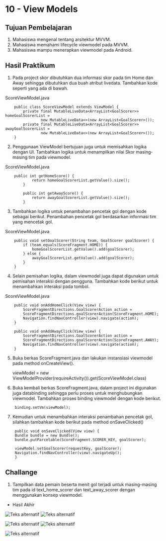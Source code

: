 # 10 - View Models

## Tujuan Pembelajaran

1. Mahasiswa mengenal tentang arsitektur MVVM.
2. Mahasiswa memahami lifecycle viewmodel pada MVVM.
3. Mahasiswa mampu menerapkan viewmodel pada Android.

## Hasil Praktikum

1. Pada project skor dibutuhkan dua informasi skor pada tim Home dan Away sehingga dibutuhkan dua buah atribut livedata. Tambahkan kode seperti yang ada di bawah.

ScoreViewModel.java

        public class ScoreViewModel extends ViewModel {
            private final MutableLiveData<ArrayList<GoalScorer>> homeGoalScorerList =
                    new MutableLiveData<>(new ArrayList<GoalScorer>());
            private final MutableLiveData<ArrayList<GoalScorer>> awayGoalScorerList =
                    new MutableLiveData<>(new ArrayList<GoalScorer>());
        }

2. Penggunaan ViewModel bertujuan juga untuk memisahkan logika dengan UI. Tambahkan logika untuk menampilkan nilai Skor masing-masing tim pada viewmodel.

ScoreViewModel.java

        public int getHomeScore() {
                return homeGoalScorerList.getValue().size();
            }

            public int getAwayScore() {
                return awayGoalScorerList.getValue().size();
            }

3. Tambahkan logika untuk penambahan pencetak gol dengan kode sebagai berikut. Penambahan pencetak gol berdasarkan informasi tim yang mencetak gol.

ScoreViewModel.java

        public void setGoalScorer(String team, GoalScorer goalScorer) {
            if (team.equals(ScoreFragment.HOME)) {
                homeGoalScorerList.getValue().add(goalScorer);
            } else {
                awayGoalScorerList.getValue().add(goalScorer);
            }
        }

4. Selain pemisahan logika, dalam viewmodel juga dapat digunakan untuk pemisahan interaksi dengan pengguna. Tambahkan kode berikut untuk menambahkan interaksi pada tombol.

ScoreViewModel.java

        public void onAddHomeClick(View view) {
            ScoreFragmentDirections.GoalScorerAction action =
            ScoreFragmentDirections.goalScorerAction(ScoreFragment.HOME);
            Navigation.findNavController(view).navigate(action);
        }

        public void onAddAwayClick(View view) {
            ScoreFragmentDirections.GoalScorerAction action =
            ScoreFragmentDirections.goalScorerAction(ScoreFragment.AWAY);
            Navigation.findNavController(view).navigate(action);
        }

5. Buka berkas ScoreFragment.java dan lakukan instansiasi viewmodel pada method onCreateView().

    viewModel = new ViewModelProvider(requireActivity()).get(ScoreViewModel.class)

6. Buka kembali berkas ScoreFragment.java, dalam project ini digunakan juga databinding sehingga perlu proses untuk menghubungkan viewmodel. Tambahkan proses binding viewmodel dengan kode berikut.

        binding.setVm(viewModel);

7. Kemudian untuk menambahkan interaksi penambahan pencetak gol, silahkan tambahkan kode berikut pada method onSaveClicked()

        public void onSaveClicked(View view) {
        Bundle bundle = new Bundle();
        bundle.putParcelable(ScoreFragment.SCORER_KEY, goalScorer);

        viewModel.setGoalScorer(requestKey, goalScorer);
        Navigation.findNavController(view).navigateUp();
        }

## Challange 

1. Tampilkan data pemain beserta menit gol terjadi untuk masing-masing tim pada id text_home_scorer dan text_away_scorer dengan menggunakan konsep viewmodel.

- Hasil Akhir

![Teks alternatif](img/img1.jpg) ![Teks alternatif](img/img2.jpg)

![Teks alternatif](img/img3.jpg) ![Teks alternatif](img/img4.jpg)

![Teks alternatif](img/img5.jpg)

